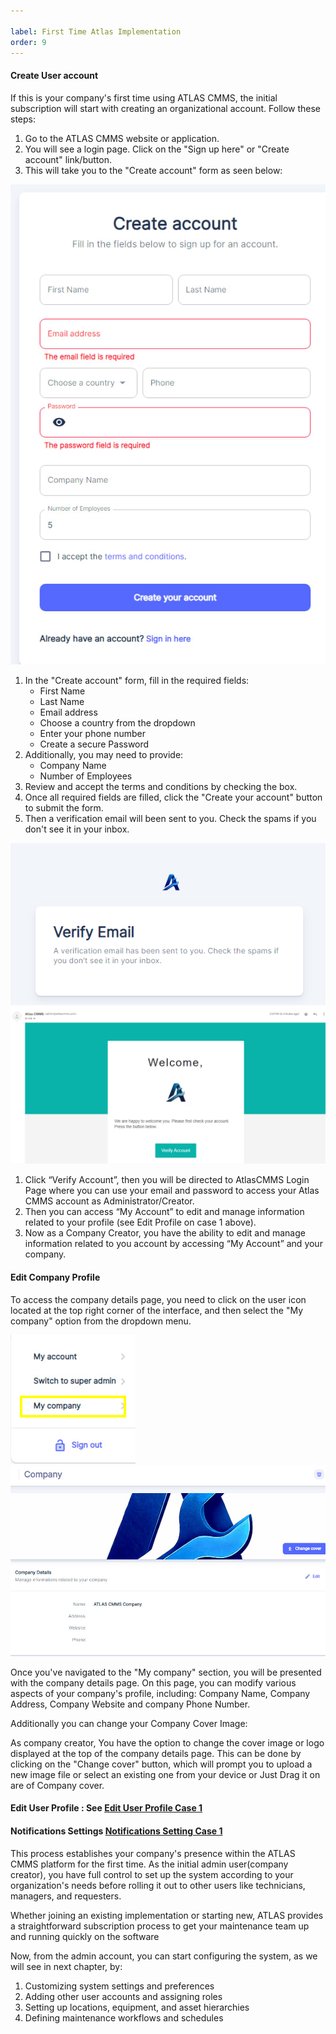 ```yaml
---

label: First Time Atlas Implementation
order: 9
---
```

#### Create User account

If this is your company's first time using ATLAS CMMS, the initial subscription will start with creating an organizational account. Follow these steps:

1. Go to the ATLAS CMMS website or application.
2. You will see a login page. Click on the "Sign up here" or "Create account" link/button.
3. This will take you to the "Create account" form as seen below:

![](../../static/img/image11.png)

1. In the "Create account" form, fill in the required fields:
    - First Name
    - Last Name
    - Email address
    - Choose a country from the dropdown
    - Enter your phone number
    - Create a secure Password
2. Additionally, you may need to provide:
    - Company Name
    - Number of Employees
3. Review and accept the terms and conditions by checking the box.
4. Once all required fields are filled, click the "Create your account" button to submit the form.
5. Then a verification email will been sent to you. Check the spams if you don't see it in your inbox.

![](../../static/img/image12.png)             ![](../../static/img/image13.png)

1. Click “Verify Account”, then you will be directed to AtlasCMMS Login Page where you can use your email and password to access your Atlas CMMS account as Administrator/Creator.
2. Then you can access “My Account” to edit and manage information related to your profile \(see Edit Profile on case 1 above\).
3. Now as a Company Creator, you have the ability to edit and manage information related to you account by accessing “My Account” and your company.

#### Edit Company Profile

To access the company details page, you need to click on the user icon located at the top right corner of the interface, and then select the "My company" option from the dropdown menu.

![](../../static/img/image14.png)                          ![](../../static/img/image15.png)

Once you've navigated to the "My company" section, you will be presented with the company details page. On this page, you can modify various aspects of your company's profile, including: Company Name, Company Address, Company Website and company Phone Number.

Additionally you can change your Company Cover Image:

As company creator, You have the option to change the cover image or logo displayed at the top of the company details page. This can be done by clicking on the "Change cover" button, which will prompt you to upload a new image file or select an existing one from your device or Just Drag it on are of Company cover.

#### Edit User Profile : See [Edit User Profile Case 1](../../getting-started/subscription-process/company-already-using-atlas-cmms.md#edit-user-profile)

#### Notifications Settings [Notifications Setting Case 1](../../getting-started/subscription-process/company-already-using-atlas-cmms.md#notifications-settings)

This process establishes your company's presence within the ATLAS CMMS platform for the first time. As the initial admin user\(company creator\), you have full control to set up the system according to your organization's needs before rolling it out to other users like technicians, managers, and requesters.

Whether joining an existing implementation or starting new, ATLAS provides a straightforward subscription process to get your maintenance team up and running quickly on the software

Now, from the admin account, you can start configuring the system, as we will see in next chapter, by:

1. Customizing system settings and preferences
2. Adding other user accounts and assigning roles
3. Setting up locations, equipment, and asset hierarchies
4. Defining maintenance workflows and schedules
